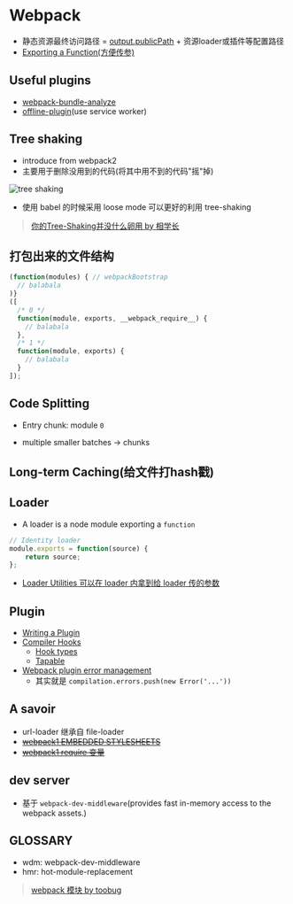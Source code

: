 # Webpack

* 静态资源最终访问路径 = [output.publicPath](https://doc.webpack-china.org/guides/public-path/) + 资源loader或插件等配置路径
* [Exporting a Function(方便传参)](https://webpack.js.org/configuration/configuration-types/#exporting-a-function)

## Useful plugins

* [webpack-bundle-analyze](https://github.com/webpack-contrib/webpack-bundle-analyzer)
* [offline-plugin](https://offline-plugin.now.sh/)(use service worker)

## Tree shaking

* introduce from webpack2
* 主要用于删除没用到的代码(将其中用不到的代码"摇"掉)

![tree shaking](https://user-gold-cdn.xitu.io/2018/1/4/160bfdcf2a31ce4a)

* 使用 babel 的时候采用 loose mode 可以更好的利用 tree-shaking

> [你的Tree-Shaking并没什么卵用 by 相学长](https://zhuanlan.zhihu.com/p/32831172)

## 打包出来的文件结构

```javascript
(function(modules) { // webpackBootstrap
  // balabala
)}
([
  /* 0 */
  function(module, exports, __webpack_require__) {
    // balabala
  },
  /* 1 */
  function(module, exports) {
    // balabala
  }
]);
```

## Code Splitting

* Entry chunk: module `0`

* multiple smaller batches -> chunks

## Long-term Caching(给文件打hash戳)

## Loader

* A loader is a node module exporting a `function`

```javascript
// Identity loader
module.exports = function(source) {
    return source;
};
```

* [Loader Utilities 可以在 loader 内拿到给 loader 传的参数](https://webpack.js.org/contribute/writing-a-loader/#loader-utilities)

## Plugin

* [Writing a Plugin](https://webpack.js.org/contribute/writing-a-plugin/)
* [Compiler Hooks](https://webpack.js.org/api/compiler-hooks/)
  * [Hook types](https://github.com/webpack/tapable#hook-types)
  * [Tapable](https://github.com/webpack/tapable#tapable)
* [Webpack plugin error management](https://stackoverflow.com/questions/42364742/webpack-plugin-error-management)
  * 其实就是 `compilation.errors.push(new Error('...'))`

## A savoir

* url-loader 继承自 file-loader
* ~~[webpack1 EMBEDDED STYLESHEETS](https://webpack.github.io/docs/stylesheets.html)~~
* ~~[webpack1 require 变量](https://webpack.github.io/docs/context.html)~~

## dev server

* 基于 `webpack-dev-middleware`(provides fast in-memory access to the webpack assets.)

## GLOSSARY

* wdm: webpack-dev-middleware
* hmr: hot-module-replacement

> [webpack 模块 by toobug](https://webpack.toobug.net/zh-cn/chapter2/)